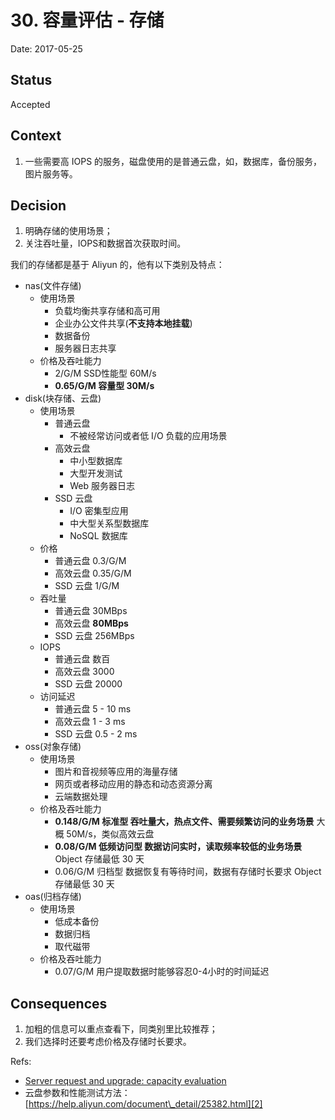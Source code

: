 # 30. 容量评估 - 存储

Date: 2017-05-25

## Status

Accepted

## Context

1. 一些需要高 IOPS 的服务，磁盘使用的是普通云盘，如，数据库，备份服务，图片服务等。

## Decision

1. 明确存储的使用场景；
2. 关注吞吐量，IOPS和数据首次获取时间。

我们的存储都是基于 Aliyun 的，他有以下类别及特点：

* nas(文件存储)
	* 使用场景
		* 负载均衡共享存储和高可用
		* 企业办公文件共享(**不支持本地挂载**)
		* 数据备份
		* 服务器日志共享
	* 价格及吞吐能力
		* 2/G/M SSD性能型 60M/s
		* **0.65/G/M 容量型 30M/s**
* disk(块存储、云盘) 
	* 使用场景
		* 普通云盘
			* 不被经常访问或者低 I/O 负载的应用场景
		* 高效云盘
			* 中小型数据库
			* 大型开发测试
			* Web 服务器日志
		* SSD 云盘
			* I/O 密集型应用
			* 中大型关系型数据库
			* NoSQL 数据库
	* 价格
		* 普通云盘 0.3/G/M 
		* 高效云盘 0.35/G/M
		* SSD 云盘 1/G/M
	* 吞吐量
		* 普通云盘 30MBps
		* 高效云盘 **80MBps**
		* SSD 云盘 256MBps
	* IOPS
		* 普通云盘 数百
		* 高效云盘 3000
		* SSD 云盘 20000
	* 访问延迟
		* 普通云盘 5 - 10 ms
		* 高效云盘 1 - 3 ms
		* SSD 云盘 0.5 - 2 ms
* oss(对象存储)
	* 使用场景
		* 图片和音视频等应用的海量存储
		* 网页或者移动应用的静态和动态资源分离
		* 云端数据处理
	* 价格及吞吐能力
		* **0.148/G/M 标准型 吞吐量大，热点文件、需要频繁访问的业务场景** 大概 50M/s，类似高效云盘
		* **0.08/G/M 低频访问型 数据访问实时，读取频率较低的业务场景** Object 存储最低 30 天
		* 0.06/G/M 归档型 数据恢复有等待时间，数据有存储时长要求 Object 存储最低 30 天
* oas(归档存储)
	* 使用场景
		* 低成本备份
		* 数据归档
		* 取代磁带
	* 价格及吞吐能力
		* 0.07/G/M 用户提取数据时能够容忍0-4小时的时间延迟

## Consequences

1. 加粗的信息可以重点查看下，同类别里比较推荐；
2. 我们选择时还要考虑价格及存储时长要求。

Refs:

* [Server request and upgrade: capacity evaluation][1]
* 云盘参数和性能测试方法：[https://help.aliyun.com/document\_detail/25382.html][2]

[1]:	0019-server-request-and-upgrade-capacity-evaluation.md
[2]:	https://help.aliyun.com/document_detail/25382.html